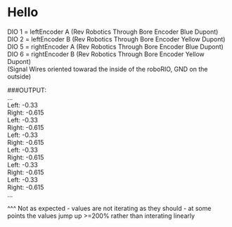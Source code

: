 # Hello

DIO 1 = leftEncoder A (Rev Robotics Through Bore Encoder Blue Dupont)<br/>
DIO 2 = leftEncoder B (Rev Robotics Through Bore Encoder Yellow Dupont)<br/>
DIO 5 = rightEncoder A (Rev Robotics Through Bore Encoder Blue Dupont)<br/>
DIO 6 = rightEncoder B (Rev Robotics Through Bore Encoder Yellow Dupont)<br/>
(Signal Wires oriented towarad the inside of the roboRIO, GND on the outside)

###OUTPUT:<br/>
...<br/>
Left: 	-0.33<br/>
Right: 	-0.615<br/>
Left: 	-0.33<br/>
Right: 	-0.615<br/>
Left: 	-0.33<br/>
Right: 	-0.615<br/>
Left: 	-0.33<br/>
Right: 	-0.615<br/>
Left: 	-0.33<br/>
Right: 	-0.615<br/>
Left: 	-0.33<br/>
Right: 	-0.615<br/>
...<br/>

^^^ Not as expected - values are not iterating as they should - at some points the values jump up >=200% rather than interating linearly
